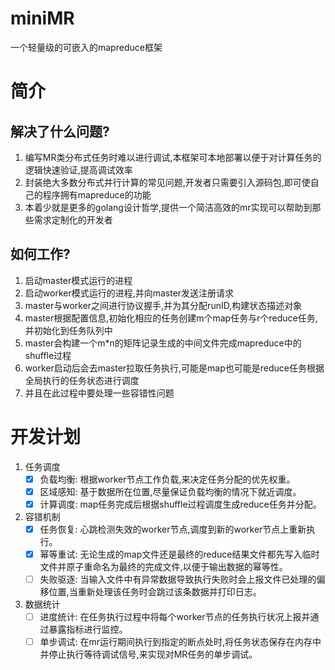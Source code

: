 # miniMR
一个轻量级的可嵌入的mapreduce框架
# 简介
## 解决了什么问题?
  1. 编写MR类分布式任务时难以进行调试,本框架可本地部署以便于对计算任务的逻辑快速验证,提高调试效率
  2. 封装绝大多数分布式并行计算的常见问题,开发者只需要引入源码包,即可使自己的程序拥有mapreduce的功能
  3. 本着少就是更多的golang设计哲学,提供一个简洁高效的mr实现可以帮助到那些需求定制化的开发者
## 如何工作?
  1. 启动master模式运行的进程
  2. 启动worker模式运行的进程,并向master发送注册请求
  3. master与worker之间进行协议握手,并为其分配runID,构建状态描述对象
  4. master根据配置信息,初始化相应的任务创建m个map任务与r个reduce任务,并初始化到任务队列中
  5. master会构建一个m*n的矩阵记录生成的中间文件完成mapreduce中的shuffle过程
  6. worker启动后会去master拉取任务执行,可能是map也可能是reduce任务根据全局执行的任务状态进行调度
  7. 并且在此过程中要处理一些容错性问题
# 开发计划
  1. 任务调度
      - [x] 负载均衡: 根据worker节点工作负载,来决定任务分配的优先权重。
      - [x] 区域感知: 基于数据所在位置,尽量保证负载均衡的情况下就近调度。
      - [x] 计算调度: map任务完成后根据shuffle过程调度生成reduce任务并分配。
  2. 容错机制
      - [x] 任务恢复: 心跳检测失效的worker节点,调度到新的worker节点上重新执行。
      - [x] 幂等重试: 无论生成的map文件还是最终的reduce结果文件都先写入临时文件并原子重命名为最终的完成文件,以便于输出数据的幂等性。
      - [ ] 失败驱逐: 当输入文件中有异常数据导致执行失败时会上报文件已处理的偏移位置,当重新处理该任务时会跳过该条数据并打印日志。
  4. 数据统计
      - [ ] 进度统计: 在任务执行过程中将每个worker节点的任务执行状况上报并通过暴露指标进行监控。
      - [ ] 单步调试: 在mr运行期间执行到指定的断点处时,将任务状态保存在内存中并停止执行等待调试信号,来实现对MR任务的单步调试。
